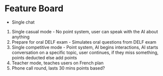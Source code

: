 # Feature Board
- Single chat 
1. Single casual mode - No point system, user can speak with the AI about anything
2. Prepare for oral DELF exam - Simulates oral questions from DELF exam
3. Single competitive mode - Point system, AI begins interactions, AI starts conversation on a specific topic, user continues, if they miss something, points deducted else add points
4. Teacher mode, teaches users on French plan
5. Phone call round, lasts 30 mins points based?